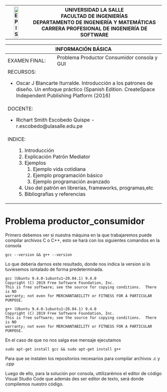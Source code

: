<div align="center">
  <table>
      <theader>
          <tr>
              <th><img src="https://github.com/rescobedoulasalle/git_github/blob/main/ulasalle.png?raw=true" alt="EPIS" style="width:50%; height:auto"/></th>
              <th>
                  <span style="font-weight:bold;">UNIVERSIDAD LA SALLE</span><br />
                  <span style="font-weight:bold;">FACULTAD DE INGENIERÍAS</span><br />
                  <span style="font-weight:bold;">DEPARTAMENTO DE INGENIERÍA Y MATEMÁTICAS</span><br />
                  <span style="font-weight:bold;">CARRERA PROFESIONAL DE INGENIERÍA DE SOFTWARE</span>
              </th>            
          </tr>
      </theader>

  </table>
  </div>

  <table>
      <theader>
          <tr><th colspan="2">INFORMACIÓN BÁSICA</th></tr>
      </theader>
  <tbody>

  <tr><td>EXAMEN FINAL:</td><td>Problema Productor Consumidor consola y GUI</td></tr>
  <tr><td colspan="2">RECURSOS:
      <ul>
      <li>Oscar J Blancarte Iturralde. Introducción a los patrones de diseño. Un enfoque práctico (Spanish Edition. CreateSpace Independent Publishing Platform (2016)</li>
      </ul>
  </td>
  </<tr>
  <tr><td colspan="2">DOCENTE:
      <ul>
          <li>Richart Smith Escobedo Quispe  - r.escobedo@ulasalle.edu.pe</li>
      </ul>
  </td>
  </<tr>
   <tr><td colspan="2">INDICE:
      <ul>
          <ol>
            <li>Introducción</li>
            <li>Explicación Patrón Mediator</li>
            <li>Ejemplos
              <ol>
                 <li>Ejemplo vida cotidiana</li>
                 <li>Ejemplo programación básico</li>
                 <li>Ejemplo programación avanzado</li>
              </ol>
            </li>
            <li>Uso del patrón en librerías, frameworks, programas,etc</li>
            <li>Bibliografías y referencias</li>
          </ol>
      </ul>
  </td>
  </<tr>
  </tdbody>
  </table>
  
# Problema productor_consumidor
Primero debemos ver si nuestra máquina en la que trabajaremos puede compilar archivos C o C++, esto se hará con los siguientes comandos en la consola

```
gcc --version && g++ --version
```
Lo que deberia darnos este resultado, donde nos indica la version si lo tuviesemos isntalado de forma predeterminada.
```
gcc (Ubuntu 9.4.0-1ubuntu1~20.04.1) 9.4.0
Copyright (C) 2019 Free Software Foundation, Inc.
This is free software; see the source for copying conditions.  There is NO
warranty; not even for MERCHANTABILITY or FITNESS FOR A PARTICULAR PURPOSE.

g++ (Ubuntu 9.4.0-1ubuntu1~20.04.1) 9.4.0
Copyright (C) 2019 Free Software Foundation, Inc.
This is free software; see the source for copying conditions.  There is NO
warranty; not even for MERCHANTABILITY or FITNESS FOR A PARTICULAR PURPOSE.
```
En el caso de que no nos salga ese mensaje ejecutamos
```
sudo apt-get install gcc && sudo apt-get install g++
```
Para que se instalen los repositorios necesarios para compilar archivos .c y .cpp

Luego de ello, para la solución por consola, uttilizarémos el editor de código Visual Studio Code que además des ser editor de texto, será  donde compilemos nuestro código.
